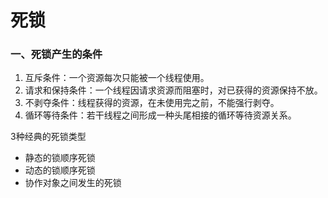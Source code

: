 # 死锁

### 一、死锁产生的条件

1. 互斥条件：一个资源每次只能被一个线程使用。
2. 请求和保持条件：一个线程因请求资源而阻塞时，对已获得的资源保持不放。
3. 不剥夺条件：线程获得的资源，在未使用完之前，不能强行剥夺。
4. 循环等待条件：若干线程之间形成一种头尾相接的循环等待资源关系。

3种经典的死锁类型

- 静态的锁顺序死锁
- 动态的锁顺序死锁
- 协作对象之间发生的死锁

